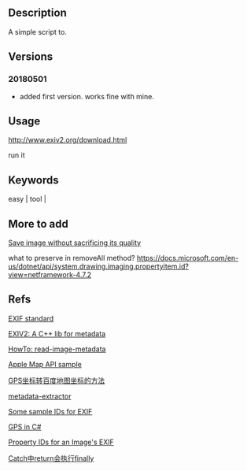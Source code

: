 ## Description

A simple script to.

## Versions

### 20180501

- added first version. works fine with mine.

## Usage

http://www.exiv2.org/download.html

run it 

## Keywords

easy | tool | 



## More to add

[Save image without sacrificing its quality](http://www.nullskull.com/articles/20030706.asp)

what to preserve in removeAll method?
https://docs.microsoft.com/en-us/dotnet/api/system.drawing.imaging.propertyitem.id?view=netframework-4.7.2

## Refs

[EXIF standard](https://www.exif.org/Exif2-2.PDF)

[EXIV2: A C++ lib for metadata](http://www.exiv2.org/doc/index.html)

[HowTo: read-image-metadata](https://docs.microsoft.com/en-us/dotnet/framework/winforms/advanced/how-to-read-image-metadata)

[Apple Map API sample](https://www.apple.com/retail/unionsquare/)

[GPS坐标转百度地图坐标的方法](https://blog.csdn.net/gulansheng/article/details/44496185)

[metadata-extractor](https://github.com/drewnoakes/metadata-extractor)

[Some sample IDs for EXIF](https://github.com/drewnoakes/metadata-extractor/wiki/SampleOutput)

[GPS in C#](https://stackoverflow.com/questions/4983766/getting-gps-data-from-an-images-exif-in-c-sharp)

[Property IDs for an Image's EXIF](https://docs.microsoft.com/en-us/dotnet/api/system.drawing.imaging.propertyitem.id)

[Catch中return会执行finally](https://www.cnblogs.com/harmonyboy/p/3403729.html)